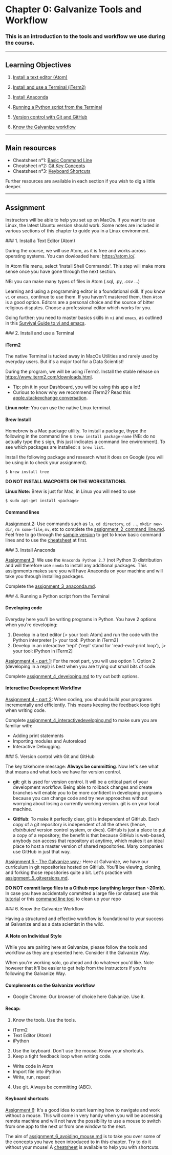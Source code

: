 # Chapter 0:  Galvanize Tools and Workflow

### This is an introduction to the tools and workflow we use during the course.

___________________________________

## Learning Objectives

1. [Install a text editor (Atom)](#text_editor)

2. [Install and use a Terminal (iTerm2)](#terminal)

3. [Install Anaconda](#anaconda)

4. [Running a Python script from the Terminal](#developing)

5. [Version control with Git and GitHub](#git)

6. [Know the Galvanize workflow](#workflow)

___________________________________

## Main resources

  - Cheatsheet n°1: [Basic Command Line](resources/command_line_basics.md)
  - Cheatsheet n°2: [Git Key Concepts](resources/git_keyconcepts.md)
  - Cheatsheet n°3: [Keyboard Shortcuts](resources/keyboard_shortcuts.md)

Further resources are available in each section if you wish to dig a little deeper.

___________________________________

## Assignment

Instructors will be able to help you set up on MacOs. If you want to use Linux, the latest Ubuntu version should work. Some notes are included in various sections of this chapter to guide you in a Linux environment.

<a name="text_editor">
### 1. Install a Text Editor (Atom)
</a>

During the course, we will use Atom, as it is free and works across operating systems. You can dowloaded here: https://atom.io/.

In Atom file menu, select 'Install Shell Commands'. This step will make more sense once you have gone through the next section.

NB: you can make many types of files in Atom (.sql, .py, .csv ...)

Learning and using a programming editor is a foundational skill.  If you know `vi` or `emacs`, continue to use them.  If you haven't mastered them, then `Atom` is a good option.  Editors are a personal choice and the source of bitter religious disputes.  Choose a professional editor which works for you.

Going further: you need to master basics skills in `vi` and `emacs`, as outlined in this [Survival Guide to vi and emacs](resources/vi_emacs_survival_kit.md).

<a name="terminal">
### 2. Install and use a Terminal
</a>

#### iTerm2
The native Terminal is tucked away in MacOs Utilities and rarely used by everyday users. But it's a major tool for a Data Scientist!

During the program, we will be using iTerm2. Install the stable release on https://www.iterm2.com/downloads.html.
- Tip: pin it in your Dashboard, you will be using this app a lot!
- Curious to know why we recommend iTerm2? Read this [apple.stackexchange conversation](http://apple.stackexchange.com/questions/25143/what-is-the-difference-between-iterm2-and-terminal).

**Linux note:** You can use the native Linux terminal.

#### Brew Install

Homebrew is a Mac package utility. To install a package, thype the following in the command line `$ brew install package-name` (NB: do no actually type the `$` sign, this just indicates a command line environment). To see which packages are installed: `$ brew list`.

Install the following package and research what it does on Google (you will be using in to check your assignment).

  ```
  $ brew install tree
  ```

**DO NOT INSTALL MACPORTS ON THE WORKSTATIONS.**

**Linux Note:** Brew is just for Mac, in Linux you will need to use

  ```
  $ sudo apt-get install <package>
  ```

#### Command lines
[Assignment 2](assignments/assignment_2_command_line.md): Use commands such as `ls`, `cd directory`, `cd ..`, `mkdir new-dir`, `rm some-file`, `mv`, etc to complete the [assignment_2_command_line.md](assignments/assignment_2_command_line.md). Feel free to go through the [sample version](assignments/assignment_2_command_line_sample.md) to get to know basic command lines and to use the [cheatsheet](resources/command_line_basics.md) at first.


<a name="anaconda">
### 3. Install Anaconda
</a>

[Assignment 3](assignments/assignment_3_anaconda.md): We use the `Anaconda Python 2.7` (not Python 3) distribution and will therefore use `conda` to install any additional packages. This assignments makes sure you will have Anaconda on your machine and will take you through installing packages.

Complete the [assignment_3_anaconda.md](assignments/assignment_3_anaconda.md).

<a name="developing">
### 4. Running a Python script from the Terminal
</a>

#### Developing code
Everyday here you'll be writing programs in Python. You have 2 options when
you're developing:

  1. Develop in a text editor [> your tool: Atom] and run the code with the Python
     interpreter [> your tool: iPython in iTerm2]
  2. Develop in an interactive 'repl' ('repl' stand for 'read-eval-print loop'), [> your tool: iPython in iTerm2]

[Assignment 4 - part 1](assignments/assignment_4_developing.md): For the most part, you will use option 1. Option 2 (developing in a repl) is best
when you are trying out small bits of code.

Complete [assignment_4_developing.md](assignments/assignment_4_developing.md) to try out both options.

#### Interactive Development Workflow

[Assignment 4 - part 2](assignments/assignment_4_interactivedeveloping.md): When coding, you should build your programs incrementally and efficiently. This means keeping the feedback loop tight when writing code.

Complete [assignment_4_interactivedeveloping.md](assignments/assignment_4_interactivedeveloping.md) to make sure you are familiar with:
- Adding print statements
- Importing modules and Autoreload
- Interactive Debugging.

<a name="git">
### 5. Version control with Git and GitHub
</a>

The key takehome message: <b>Always be committing</b>. Now let's see what that means and what tools we have for version control.
  * <b>git</b>: git is used for version control. It will be a critical part of your development workflow. Being able to rollback changes and create branches will enable you to be more confident in developing programs because you can change code and try new approaches without worrying about losing a currently working version. git is on your local machine.

  * <b>GitHub</b>:  To make it perfectly clear, git is independent of GitHub. Each copy of a git repository is independent of all the others (hence, *distributed* version control system, or dvcs). GitHub is just a place to put a copy of a repository; the benefit is that because GitHub is web-based, anybody can access that repository at anytime, which makes it an ideal place to host a master version of shared repositories. Many companies use GitHub in just that way.

[Assignment 5 - The Galvanize way ](assignments/assignment_5_gitversions.md): Here at Galvanize, we have our curriculum in git repositories hosted on GitHub. You'll be viewing, cloning, and forking those repositories quite a bit. Let's practice with [assignment_5_gitversions.md](assignments/assignment_5_gitversions.md).

  __DO NOT commit large files to a Github repo (anything larger than ~20mb).__  In case you have accidentally committed a large file (or dataset) use this [tutorial](http://blog.jessitron.com/2013/08/finding-and-removing-large-files-in-git.html) or this [command line tool](http://rtyley.github.io/bfg-repo-cleaner/) to clean up your repo

<a name="workflow">
### 6. Know the Galvanize Workflow
</a>

Having a structured and effective workflow is foundational to your success at Galvanize and as a data scientist in the wild.

#### A Note on Individual Style

While you are pairing here at Galvanize, please follow the tools and workflow as
they are presented here. Consider it the Galvanize Way.

When you're working solo, go ahead and do whatever you'd like. Note however that
it'll be easier to get help from the instructors if you're following the
Galvanize Way.

#### Complements on the Galvanize workflow

- Google Chrome: Our browser of choice here Galvanize. Use it.

#### Recap:
1. Know the tools. Use the tools.
  * iTerm2
  * Text Editor (Atom)
  * iPython
2. Use the keyboard. Don't use the mouse. Know your shortcuts.
3. Keep a tight feedback loop when writing code.
  * Write code in Atom
  * Import file into iPython
  * Write, run, repeat
4. Use git. Always be committing (ABC).

#### Keyboard shortcuts

[Assignment 6](assignments/assignment_6_avoiding_mouse.md): It's a good idea to start learning how to navigate and work without a mouse. This will come in very handy when you will be accessing remote machine and will not have the possibility to use a mouse to switch from one app to the next or from one window to the next.

The aim of [assignment_6_avoiding_mouse.md](assignments/assignment_6_avoiding_mouse.md) is to take you over some of the concepts you have been introduced to in this chapter. Try to do it without your mouse! A [cheatsheet](resources/Keyboard_Shortcuts.md) is available to help you with shortcuts.
